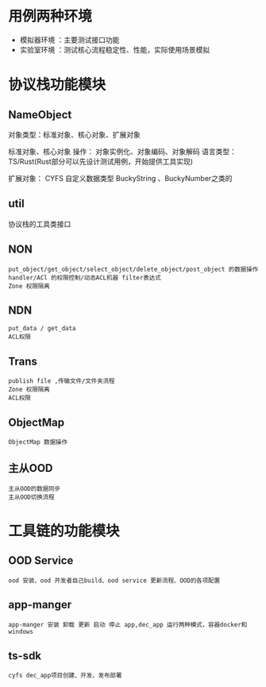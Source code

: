 
# 用例两种环境

+ 模拟器环境 ：主要测试接口功能
+ 实验室环境 ：测试核心流程稳定性、性能，实际使用场景模拟

# 协议栈功能模块

## NameObject
对象类型：标准对象、核心对象、扩展对象

标准对象、核心对象
操作：
    对象实例化、对象编码、对象解码
语言类型：TS/Rust(Rust部分可以先设计测试用例，开始提供工具实现)

扩展对象：
CYFS 自定义数据类型 BuckyString 、BuckyNumber之类的

## util
 协议栈的工具类接口

## NON
    put_object/get_object/select_object/delete_object/post_object 的数据操作
    handler/ACl 的权限控制/动态ACL机器 filter表达式
    Zone 权限隔离
## NDN
    put_data / get_data
    ACL权限
## Trans
    publish file ,传输文件/文件夹流程
    Zone 权限隔离
    ACL权限

## ObjectMap
    ObjectMap 数据操作

## 主从OOD
    主从OOD的数据同步
    主从OOD切换流程

# 工具链的功能模块
## OOD Service 
    ood 安装、ood 开发者自己build、ood service 更新流程、OOD的各项配置
## app-manger
    app-manger 安装 卸载 更新 启动 停止 app,dec_app 运行两种模式，容器docker和windows
## ts-sdk
    cyfs dec_app项目创建、开发、发布部署 

